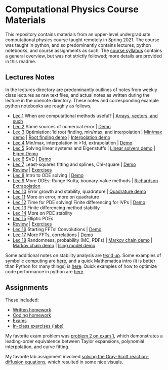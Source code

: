 # Computational Physics Course Materials

This repository contains materials from an upper-level undergraduate computational physics course taught remotely in Spring 2021.
The course was taught in python, and so predominantly contains lectures, python notebooks, and course assignments as such.
The [course syllabus](https://github.com/jbmertens/computational_physics/blob/main/syllabus.pdf) contains a general overview,
but was not strictly followed; more details are provided in this readme.

## Lectures Notes

In the lectures directory are predominantly outlines of notes from weekly class lectures as raw text files,
and actual notes as written during the lecture in the onenote directory. These notes and corresponding example
python notebooks are roughly as follows,

 - [Lec 1](https://github.com/jbmertens/computational_physics/blob/main/lectures/onenote/Week%201%20-%20Monday.pdf) When are computational methods useful? | [Arrays, vectors, and such](https://github.com/jbmertens/computational_physics/blob/main/lectures/notebooks/Arrays_Vectors.ipynb)
 - [Lec 2](https://github.com/jbmertens/computational_physics/blob/main/lectures/onenote/Week%201%20-%20Friday.pdf) Some sources of numerical error | [Demo](https://github.com/jbmertens/computational_physics/blob/main/lectures/notebooks/Numbers_and_Precision.ipynb)
 - [Lec 3](https://github.com/jbmertens/computational_physics/blob/main/lectures/onenote/Week%202%20-%20Monday.pdf) Optimiation: 1d root finding, min/max, and interpolation | [Min/max demo](https://github.com/jbmertens/computational_physics/blob/main/lectures/notebooks/Animated_Root_Finding.ipynb) | [Root finding demo](https://github.com/jbmertens/computational_physics/blob/main/lectures/notebooks/Root_Finding.ipynb) | [Interpolation demo](https://github.com/jbmertens/computational_physics/blob/main/lectures/notebooks/Interpolation.ipynb)
 - [Lec 4](https://github.com/jbmertens/computational_physics/blob/main/lectures/onenote/Week%202%20-%20Friday.pdf) Min/max, interpolation in >1d, extrapolation | [Demo](https://github.com/jbmertens/computational_physics/blob/main/lectures/notebooks/Multidimensional_Optimization_Interpolation.ipynb)
 - [Lec 5](https://github.com/jbmertens/computational_physics/blob/main/lectures/onenote/Week%203%20-%20Monday.pdf) Solving linear systems and Eigenstuffs | [Linear solvers demo](https://github.com/jbmertens/computational_physics/blob/main/lectures/notebooks/Linear_Equations.ipynb) | [Eigen Demo](https://github.com/jbmertens/computational_physics/blob/main/lectures/notebooks/Eigenvalues.ipynb)
 - [Lec 6](https://github.com/jbmertens/computational_physics/blob/main/lectures/onenote/Week%203%20-%20Friday.pdf) SVD | [Demo](https://github.com/jbmertens/computational_physics/blob/main/lectures/notebooks/SVD.ipynb)
 - [Lec 7](https://github.com/jbmertens/computational_physics/blob/main/lectures/onenote/Week%204%20-%20Monday.pdf) Least-squares fitting and splines, Chi-square | [Demo](https://github.com/jbmertens/computational_physics/blob/main/lectures/notebooks/Curve_Fitting.ipynb)
 - [Review](https://github.com/jbmertens/computational_physics/blob/main/lectures/onenote/Week%205%20-%20Monday.pdf) | [Exercises](https://github.com/jbmertens/computational_physics/blob/main/lectures/notebooks/Review1.ipynb)
 - [Lec 8](https://github.com/jbmertens/computational_physics/blob/main/lectures/onenote/Week%206%20-%20Monday.pdf) Intro to ODE solving | [Demo](https://github.com/jbmertens/computational_physics/blob/main/lectures/notebooks/ODEs.ipynb)
 - [Lec 9](https://github.com/jbmertens/computational_physics/blob/main/lectures/onenote/Week%206%20-%20Friday.pdf) More ODEs: Runge-Kutta, bounary-value methods | [Richardson Extrapolation](https://github.com/jbmertens/computational_physics/blob/main/lectures/notebooks/Richardson_Extrapolation.ipynb)
 - [Lec 10](https://github.com/jbmertens/computational_physics/blob/main/lectures/onenote/Week%207%20-%20Monday.pdf) Error growth and stability, quadrature | [Quadrature demo](https://github.com/jbmertens/computational_physics/blob/main/lectures/notebooks/Numerical_Integration.ipynb)
 - [Lec 11](https://github.com/jbmertens/computational_physics/blob/main/lectures/onenote/Week%207%20-%20Friday.pdf) More on error, more on quadrature
 - [Lec 12](https://github.com/jbmertens/computational_physics/blob/main/lectures/onenote/Week%208%20-%20Monday.pdf) Time for PDE solving! Finite differencing for IVPs | [Demo](https://github.com/jbmertens/computational_physics/blob/main/lectures/notebooks/PDE_Integration.ipynb)
 - [Lec 13](https://github.com/jbmertens/computational_physics/blob/main/lectures/onenote/Week%208%20-%20Friday.pdf) Finite differencing method stability
 - [Lec 14](https://github.com/jbmertens/computational_physics/blob/main/lectures/onenote/Week%209%20-%20Friday.pdf) More on PDE stability
 - [Lec 15](https://github.com/jbmertens/computational_physics/blob/main/lectures/onenote/Week%209%20-%20Monday.pdf) Elliptic PDEs
 - [Review](https://github.com/jbmertens/computational_physics/blob/main/lectures/onenote/Week%2010%20-%20Monday.pdf) | [Exercises](https://github.com/jbmertens/computational_physics/blob/main/lectures/notebooks/Review-2.ipynb)
 - [Lec 16](https://github.com/jbmertens/computational_physics/blob/main/lectures/onenote/Week%2011%20-%20Monday.pdf) Starting FFTs! Convolutions | [Demo](https://github.com/jbmertens/computational_physics/blob/main/lectures/notebooks/Convolutions.ipynb)
 - [Lec 17](https://github.com/jbmertens/computational_physics/blob/main/lectures/onenote/Week%2011%20-%20Friday.pdf) More FFTs, correlations | [Demo](https://github.com/jbmertens/computational_physics/blob/main/lectures/notebooks/FFT.ipynb)
 - [Lec 18](https://github.com/jbmertens/computational_physics/blob/main/lectures/onenote/Week%2013%20-%20Monday.pdf) Randomness, probability (MC, PDFs) | [Markov chain demo](https://github.com/jbmertens/computational_physics/blob/main/lectures/notebooks/Monte_Carlo.ipynb) | [Markov chain demo](https://github.com/jbmertens/computational_physics/blob/main/lectures/notebooks/randomness.ipynb) | [Ising model demo](https://github.com/jbmertens/computational_physics/blob/main/lectures/notebooks/Ising.ipynb)
 

Some additional notes on stability analysis are [tex'd up](https://github.com/jbmertens/computational_physics/blob/main/lectures/tex/VonNeumann.pdf).
Some examples of symbolic computing are [here](https://github.com/jbmertens/computational_physics/blob/main/lectures/notebooks/Sympy.ipynb),
and a quick Mathematica intro (it is better than Python for many things) is [here](https://github.com/jbmertens/computational_physics/blob/main/lectures/notebooks/MathematicaExamples.nb).
Quick examples of how to optimize code performance in python are [here](https://github.com/jbmertens/computational_physics/blob/main/lectures/notebooks/Performance.ipynb).

## Assignments

These included:

 - [Written homework](https://github.com/jbmertens/computational_physics/tree/main/assignments/hw_nb)
 - [Coding homework](https://github.com/jbmertens/computational_physics/tree/main/assignments/hw_nb)
 - [Exams](https://github.com/jbmertens/computational_physics/tree/main/assignments/exams)
 - [In-class exercises (labs)](https://github.com/jbmertens/computational_physics/tree/main/assignments/labs)

My favorite exam problem was [problem 2 on exam 1](https://github.com/jbmertens/computational_physics/blob/main/assignments/exams/midterm1.pdf), which
demonstrates a leading-order equivalence between Taylor expansions, polynomial interpolation, and curve fitting.

My favorite lab assignment involved [solving the Gray-Scott reaction-diffusion equations](https://github.com/jbmertens/computational_physics/blob/main/assignments/labs/lab7_sol.ipynb),
which resulted in some nice visuals.

